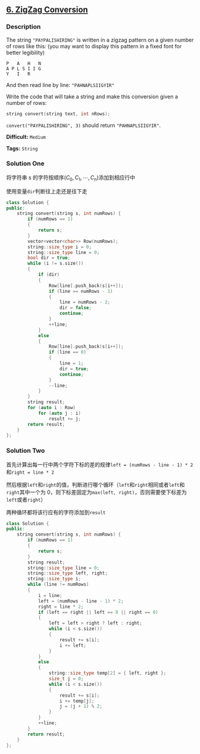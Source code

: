 ## [6. ZigZag Conversion](https://leetcode.com/problems/zigzag-conversion/#/description)

### Description

The string `"PAYPALISHIRING"` is written in a zigzag pattern on a given number of rows like this: (you may want to display this pattern in a fixed font for better legibility)

```
P   A   H   N
A P L S I I G
Y   I   R
```

And then read line by line: `"PAHNAPLSIIGYIR"`

Write the code that will take a string and make this conversion given a number of rows:

```c++
string convert(string text, int nRows);
```

`convert("PAYPALISHIRING", 3)` should return `"PAHNAPLSIIGYIR"`.

**Difficult:** `Medium`

**Tags:** `String`

### Solution One

将字符串 s 的字符按顺序($C_0,C_1,\cdots,C_n$)添加到相应行中

使用变量`dir`判断往上走还是往下走

```c++
class Solution {
public:
    string convert(string s, int numRows) {
        if (numRows == 1)
        {
            return s;
        }
        vector<vector<char>> Row(numRows);
        string::size_type i = 0;
        string::size_type line = 0;
        bool dir = true;
        while (i != s.size())
        {
            if (dir)
            {
                Row[line].push_back(s[i++]);
                if (line == numRows - 1)
                {
                    line = numRows - 2;
                    dir = false;
                    continue;
                }
                ++line;
            }
            else
            {
                Row[line].push_back(s[i++]);
                if (line == 0)
                {
                    line = 1;
                    dir = true;
                    continue;
                }
                --line;
            }
        }
        string result;
        for (auto i : Row)
            for (auto j : i)
                result += j;
        return result;
    }
};
```

### Solution Two

首先计算出每一行中两个字符下标的差的规律`left = (numRows - line - 1) * 2`和`right = line * 2`

然后根据`left`和`right`的值，判断进行哪个循环（`left`和`right`相同或者`left`和`right`其中一个为 0，则下标差固定为`max(left, right)`，否则需要使下标差为`left`或者`right`）

两种循环都将该行应有的字符添加到`result`

```c++
class Solution {
public:
    string convert(string s, int numRows) {
        if (numRows == 1)
        {
            return s;
        }
        string result;
        string::size_type line = 0;
        string::size_type left, right;
        string::size_type i;
        while (line != numRows)
        {
            i = line;
            left = (numRows - line - 1) * 2;
            right = line * 2;
            if (left == right || left == 0 || right == 0)
            {
                left = left > right ? left : right;
                while (i < s.size())
                {
                    result += s[i];
                    i += left;
                }
            }
            else
            {
                string::size_type temp[2] = { left, right };
                size_t j = 0;
                while (i < s.size())
                {
                    result += s[i];
                    i += temp[j];
                    j = (j + 1) % 2;
                }
            }
            ++line;
        }
        return result;
    }
};
```
